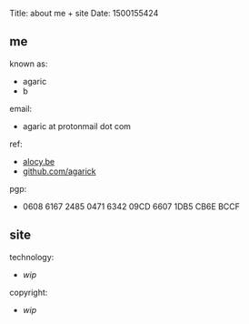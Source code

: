 Title: about me + site
Date: 1500155424

## me

known as:
- agaric
- b

email:
- agaric at protonmail dot com

ref:
- [alocy.be](https://alocy.be)
- [github.com/agarick](https://github.com/agarick)

pgp:
- 0608 6167 2485 0471 6342  09CD 6607 1DB5 CB6E BCCF

## site

technology:
- *wip*

copyright:
- *wip*

